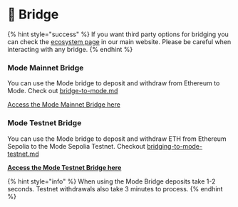 # 🔁 Bridge

{% hint style="success" %}
If you want third party options for bridging you can check the [ecosystem page](https://www.mode.network/ecosystem) in our main website. Please be careful when interacting with any bridge.
{% endhint %}

### **Mode Mainnet Bridge**&#x20;

You can use the Mode bridge to deposit and withdraw from Ethereum to Mode. Check out [bridge-to-mode.md](../general-info/bridge/bridge-to-mode.md "mention")

[Access the Mode Mainnet Bridge here](https://app.mode.network/)

### **Mode Testnet Bridge**&#x20;

You can use the Mode bridge to deposit and withdraw ETH from Ethereum Sepolia to the Mode Sepolia Testnet. Checkout [bridging-to-mode-testnet.md](../general-info/bridge/bridging-to-mode-testnet.md "mention")

[**Access the Mode Testnet Bridge here**](https://sepolia-bridge.mode.network/)

{% hint style="info" %}
When using the Mode Bridge deposits take 1-2 seconds. Testnet withdrawals also take 3 minutes to process.&#x20;
{% endhint %}
